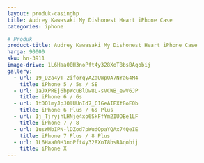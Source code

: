 ```yaml
---
layout: produk-casinghp
title: Audrey Kawasaki My Dishonest Heart iPhone Case
categories: iphone

# Produk
product-title: Audrey Kawasaki My Dishonest Heart iPhone Case
harga: 90000
sku: hn-3911
image-drive: 1L6Haa00H3noPft4y328XoT8bsBAqobij
gallery:
  - url: 19_D2a4yT-2iforqyAZaUWpOA7NYaG4M4
    title: iPhone 5 / 5s / SE
  - url: 1aJXPREj6bpWcuBlDw8L-sVCWB_ewV6JP
    title: iPhone 6 / 6s
  - url: 1tDO1myJpJOlUUnId7_C1GeAIFXf8oE0b
    title: iPhone 6 Plus / 6s Plus
  - url: 1j_TjryjhLHNje4xo6SkFfYm2IUOBe1LF
    title: iPhone 7 / 8
  - url: 1usWMbIPN-lDZod7pWudQpaYQAx74QeIE
    title: iPhone 7 Plus / 8 Plus
  - url: 1L6Haa00H3noPft4y328XoT8bsBAqobij
    title: iPhone X
---
```

